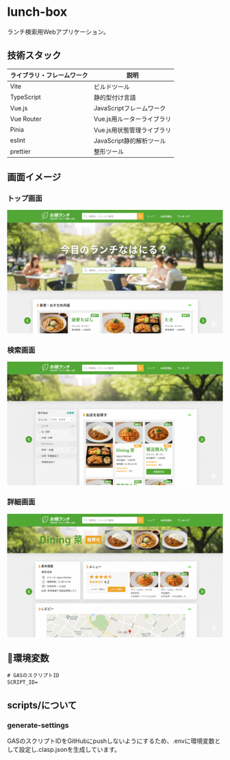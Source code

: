 # lunch-box

ランチ検索用Webアプリケーション。

## 技術スタック

| ライブラリ・フレームワーク | 説明                       |
| -------------------------- | -------------------------- |
| Vite                       | ビルドツール               |
| TypeScript                 | 静的型付け言語             |
| Vue.js                     | JavaScriptフレームワーク   |
| Vue Router                 | Vue.js用ルーターライブラリ |
| Pinia                      | Vue.js用状態管理ライブラリ |
| eslint                     | JavaScript静的解析ツール   |
| prettier                   | 整形ツール                 |

## 画面イメージ

### トップ画面

![トップ画面イメージ](/docs/images/top-page-design.png)

### 検索画面

![検索画面イメージ](/docs/images/search-page-design.png)

### 詳細画面

![詳細画面イメージ](/docs/images/detail-page-design.png)

## 🌳環境変数

```dotenv
# GASのスクリプトID
SCRIPT_ID=
```

## scripts/について

### generate-settings

GASのスクリプトIDをGitHubにpushしないようにするため、.envに環境変数として設定し.clasp.jsonを生成しています。
